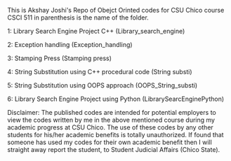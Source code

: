 This is Akshay Joshi's Repo of Obejct Orinted codes for CSU Chico course CSCI 511 in parenthesis is the name of the folder.

1: Library Search Engine Project C++ (Library_search_engine)

2: Exception handling (Exception_handling)

3: Stamping Press (Stamping press)

4: String Substitution using C++ procedural code (String substi)

5: String Substitution using OOPS approach (OOPS_String_substi)

6: Library Search Engine Project using Python (LibrarySearcEnginePython)

Disclaimer:
	The published codes are intended for potential employers to view the codes written by me in the above mentioned course during my academic progress at CSU Chico. The use of these codes by any other students for his/her academic benefits is totally unauthorized. If found that someone has used my codes for their own academic benefit then I will straight away report the student, to Student Judicial Affairs (Chico State).
